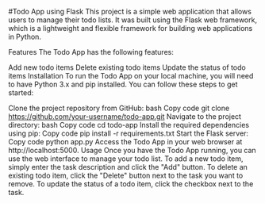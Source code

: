 #Todo App using Flask
This project is a simple web application that allows users to manage their todo lists. It was built using the Flask web framework, which is a lightweight and flexible framework for building web applications in Python.

Features
The Todo App has the following features:

Add new todo items
Delete existing todo items
Update the status of todo items
Installation
To run the Todo App on your local machine, you will need to have Python 3.x and pip installed. You can follow these steps to get started:

Clone the project repository from GitHub:
bash
Copy code
git clone https://github.com/your-username/todo-app.git
Navigate to the project directory:
bash
Copy code
cd todo-app
Install the required dependencies using pip:
Copy code
pip install -r requirements.txt
Start the Flask server:
Copy code
python app.py
Access the Todo App in your web browser at http://localhost:5000.
Usage
Once you have the Todo App running, you can use the web interface to manage your todo list. To add a new todo item, simply enter the task description and click the "Add" button. To delete an existing todo item, click the "Delete" button next to the task you want to remove. To update the status of a todo item, click the checkbox next to the task.
